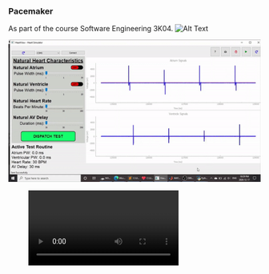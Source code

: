 ### Pacemaker 
As part of the course Software Engineering 3K04.
![Alt Text](GIFs/Blinking_Board.gif)

![Alt Text](GIFs/DOO.gif)
<figure class="video_container">
  <video controls="true" >
    <source src="GIFs/Rate_Adaptivity.mp4" type="video/mp4">
  </video>
</figure>